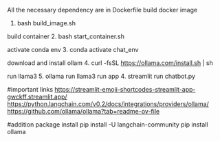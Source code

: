 All the necessary dependency are in Dockerfile
build docker image
1. bash build_image.sh 

build container
2. bash start_container.sh 

activate conda env
3. conda activate chat_env

download and install ollam
4. curl -fsSL https://ollama.com/install.sh | sh

run llama3
5. ollama run llama3
run app
4. streamlit run chatbot.py

#important links
https://streamlit-emoji-shortcodes-streamlit-app-gwckff.streamlit.app/
https://python.langchain.com/v0.2/docs/integrations/providers/ollama/
https://github.com/ollama/ollama?tab=readme-ov-file

#addition package install
pip install -U langchain-community
pip install ollama